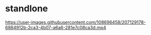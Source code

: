 # standlone


https://user-images.githubusercontent.com/108696458/207129178-6884912b-2ca3-4b07-a6a6-281e7c08ca3d.mp4

